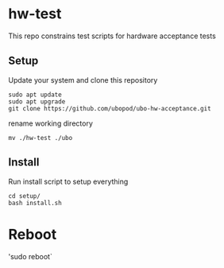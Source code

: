 # hw-test
This repo constrains test scripts for hardware acceptance tests

## Setup

Update your system and clone this repository 

```
sudo apt update  
sudo apt upgrade  
git clone https://github.com/ubopod/ubo-hw-acceptance.git
```

rename working directory

`mv ./hw-test ./ubo`

## Install

Run install script to setup everything

```
cd setup/  
bash install.sh
```

# Reboot

'sudo reboot`


